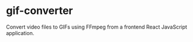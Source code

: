 # gif-converter
Convert video files to GIFs using FFmpeg from a frontend React JavaScript application. 
